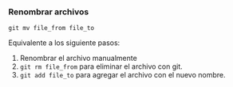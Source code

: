 ### Renombrar archivos
```
git mv file_from file_to
```

Equivalente a los siguiente pasos:
1. Renombrar el archivo manualmente
2. `git rm file_from` para eliminar el archivo con git.
3. `git add file_to` para agregar el archivo con el nuevo nombre.